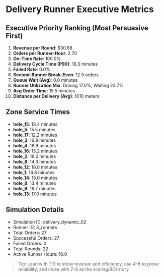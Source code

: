 # Delivery Runner Executive Metrics

## Executive Priority Ranking (Most Persuasive First)
1. **Revenue per Round**: $30.68
2. **Orders per Runner‑Hour**: 2.70
3. **On‑Time Rate**: 100.0%
4. **Delivery Cycle Time (P90)**: 18.3 minutes
5. **Failed Rate**: 0.0%
6. **Second‑Runner Break‑Even**: 12.5 orders
7. **Queue Wait (Avg)**: 0.0 minutes
8. **Runner Utilization Mix**: Driving 17.0%, Waiting 23.7%
9. **Avg Order Time**: 15.5 minutes
10. **Distance per Delivery (Avg)**: 1010 meters

## Zone Service Times
- **hole_15**: 13.4 minutes
- **hole_5**: 15.5 minutes
- **hole_17**: 12.2 minutes
- **hole_3**: 16.9 minutes
- **hole_4**: 18.9 minutes
- **hole_16**: 15.2 minutes
- **hole_2**: 16.2 minutes
- **hole_8**: 14.3 minutes
- **hole_12**: 18.0 minutes
- **hole_1**: 14.8 minutes
- **hole_14**: 15.0 minutes
- **hole_9**: 13.4 minutes
- **hole_6**: 16.7 minutes
- **hole_13**: 17.0 minutes


## Simulation Details
- Simulation ID: delivery_dynamic_02
- Runner ID: 3_runners
- Total Orders: 27
- Successful Orders: 27
- Failed Orders: 0
- Total Rounds: 22
- Active Runner Hours: 10.0

> Tip: Lead with 1–3 to show revenue and efficiency, use 4–6 to prove reliability, and close with 7–8 as the scaling/ROI story.
